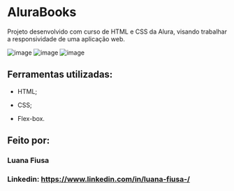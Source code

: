 # AluraBooks

Projeto desenvolvido com curso de HTML e CSS da Alura, visando trabalhar a responsividade de uma aplicação web.

![image](https://github.com/lfiusa/alurabooks/assets/142631493/124016f3-cc9e-43c6-844a-739153dd6e1f)
![image](https://github.com/lfiusa/alurabooks/assets/142631493/0e70e8b7-4e43-4cd2-9780-4f2656b54f20)               ![image](https://github.com/lfiusa/alurabooks/assets/142631493/eb0a1eea-0ecb-49f8-a3c2-237021b27018)


## Ferramentas utilizadas:

* HTML;

* CSS;

* Flex-box.


## Feito por:

### Luana Fiusa

### Linkedin: https://www.linkedin.com/in/luana-fiusa-/
